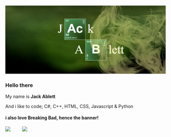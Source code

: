 ![alt text](https://raw.githubusercontent.com/jackablett/Jackablett/main/Breaking%20Bad%20-%20Jack%20Ablett.png)

### Hello there 
My name is **Jack Ablett**

And i like to code; C#, C++, HTML, CSS, Javascript & Python
#### i also love Breaking Bad, hence the banner!

![](https://github-readme-stats.vercel.app/api?username=jackablett&show_icons=true&include_all_commits=true&theme=dark)⠀⠀ㅤ ![](https://github-readme-stats.vercel.app/api/top-langs/?username=jackablett&layout=default&theme=dark)
